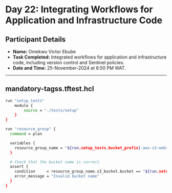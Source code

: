 # Day 22: Integrating Workflows for Application and Infrastructure Code

## Participant Details

- **Name:** Omekwu Victor Ebube  
- **Task Completed:** Integrated workflows for application and infrastructure code, including version control and Sentinel policies.  
- **Date and Time:** 25-November-2024 at 8:50 PM WAT.
---
## mandatory-tagss.tftest.hcl
```bash
run "setup_tests" 
    module {
        source = "./tests/setup"
    }
}

run "resource_group" {
  command = plan

  variables {
    resource_group_name = "${run.setup_tests.bucket_prefix}-aws-s3-website-test"
  }

  # Check that the bucket name is correct
  assert {
    condition     = resource_group_name.s3_bucket.bucket == "${run.setup_tests.bucket_prefix}-aws-s3-website-test"
    error_message = "Invalid bucket name"
  }
}
```

